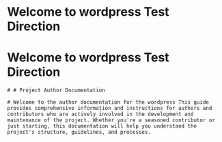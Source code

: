 # Welcome to  wordpress Test Direction

	
	
# Welcome to  wordpress Test Direction

	# # Project Author Documentation

	# Welcome to the author documentation for the wordpress This guide provides comprehensive information and instructions for authors and contributors who are actively involved in the development and maintenance of the project. Whether you're a seasoned contributor or just starting, this documentation will help you understand the project's structure, guidelines, and processes.

	
	
